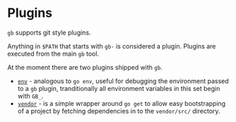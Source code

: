 # Plugins

`gb` supports git style plugins.

Anything in `$PATH` that starts with `gb-` is considered a plugin. Plugins are executed from the main `gb` tool.

At the moment there are two plugins shipped with `gb`.

- [`env`](/plugins/gb-env) - analogous to `go env`, useful for debugging the environment passed to a `gb` plugin, tranditionally all environment variables in this set begin with `GB_`.
- [`vendor`](/plugins/gb-vendor) - is a simple wrapper around `go get` to allow easy bootstrapping of a project by fetching dependencies in to the `vendor/src/` directory.

